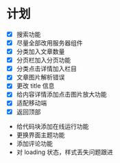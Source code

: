 # 计划

- [x] 搜索功能
- [x] 尽量全部改用服务器组件
- [x] 分类加入文章数量
- [x] 分页栏加入分页功能
- [x] 分类点击详情加入栏目
- [x] 文章图片解析错误
- [x] 更改 title 信息
- [x] 给内容详情添加点击图片放大功能
- [x] 适配移动端
- [x] 返回顶部

- 给代码块添加在线运行功能
- 更换界面主题功能
- 添加评论功能
- 对 loading 状态，样式丢失问题跟进
